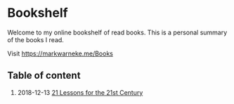# Bookshelf

Welcome to my online bookshelf of read books.
This is a personal summary of the books I read.

Visit https://markwarneke.me/Books

## Table of content

1) 2018-12-13 [21 Lessons for the 21st Century](21_Lessons_for_the_21st_Century.md)
